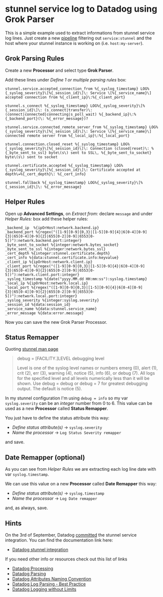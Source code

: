 # stunnel service log to Datadog using Grok Parser

This is a simple example used to extract informations from stunnel service log lines. Just create a new [pipeline](https://app.datadoghq.com/logs/pipelines) filtering out `service:stunnel` and the host where your stunnel instance is working on (i.e. `host:my-server`).

## Grok Parsing Rules

Create a new **Processor** and select type **Grok Parser**.

Add these lines under *Define 1 or multiple parsing rules* box:

```
stunnel.service.accepted_connection_from %{_syslog_timestamp} LOG%{_syslog_severity}\[%{_session_id}\]\: Service \[%{_service_name}\] accepted connection from %{_client_ip}\:%{_client_port}

stunnel.s_connect %{_syslog_timestamp} LOG%{_syslog_severity}\[%{_session_id}\]\: (s_connect|transfer)\: (connect|connected|connecting|s_poll_wait) %{_backend_ip}\:%{_backend_port}(\: %{_error_message})?

stunnel.service.connected_remote_server_from %{_syslog_timestamp} LOG%{_syslog_severity}\[%{_session_id}\]\: Service \[%{_service_name}\] connected remote server from %{_local_ip}\:%{_local_port}

stunnel.connection.closed_reset %{_syslog_timestamp} LOG%{_syslog_severity}\[%{_session_id}\]\: Connection (closed|reset)\: %{_byte_sent_to_ssl} byte\(s\) sent to SSL\, %{_byte_sent_to_socket} byte\(s\) sent to socket

stunnel.certificate.accepted %{_syslog_timestamp} LOG%{_syslog_severity}\[%{_session_id}\]\: Certificate accepted at depth\=%{_cert_depth}\: %{_cert_info}

stunnel.fallback %{_syslog_timestamp} LOG%{_syslog_severity}\[%{_session_id}\]\: %{_error_message}
```

## Helper Rules

Open up **Advanced Settings**, on *Extract from:* declare `message` and under *Helper Rules:* box add these helper rules:

```
_backend_ip  %{ipOrHost:network.backend.ip}
_backend_port %{regex("([1-9][0-9]{0,3}|[1-5][0-9]{4}|6[0-4][0-9]{3}|65[0-4][0-9]{2}|655[0-2][0-9]|6553[0-5])"):network.backend.port:integer}
_byte_sent_to_socket %{integer:network.bytes_socket}
_byte_sent_to_ssl %{integer:network.bytes_ssl}
_cert_depth %{integer:stunnel.certificate.depth}
_cert_info %{data:stunnel.certificate.info:keyvalue}
_client_ip %{ipOrHost:network.client.ip}
_client_port %{regex("([1-9][0-9]{0,3}|[1-5][0-9]{4}|6[0-4][0-9]{3}|65[0-4][0-9]{2}|655[0-2][0-9]|6553[0-5])"):network.client.port:integer}
_syslog_timestamp %{date("yyyy.MM.dd HH:mm:ss"):syslog.timestamp}
_local_ip %{ipOrHost:network.local.ip}
_local_port %{regex("([1-9][0-9]{0,3}|[1-5][0-9]{4}|6[0-4][0-9]{3}|65[0-4][0-9]{2}|655[0-2][0-9]|6553[0-5])"):network.local.port:integer}
_syslog_severity %{integer:syslog.severity}
_session_id %{data:session_id}
_service_name %{data:stunnel.service_name}
_error_message %{data:error.message}
```

Now you can save the new Grok Parser Processor.

## Status Remapper

Quoting [stunnel man page](https://www.stunnel.org/static/stunnel.html)

> debug = [FACILITY.]LEVEL
> debugging level
> 
> Level is one of the syslog level names or numbers emerg (0), alert (1), crit (2), err (3), warning (4), notice (5), info (6), or debug (7). All logs for the specified level and all levels numerically less than it will be shown. Use debug = debug or debug = 7 for greatest debugging output. The default is notice (5).

In my stunnel configuration I'm using `debug = info` so my var `syslog.severity` can be an *integer* number from 0 to 6. This value can be used as a new **Processor** called **Status Remapper**.

You just have to define the status attribute this way:

- *Define status attribute(s)* → `syslog.severity`
- *Name the processor* → `Log Status Severity remapper`

and save.

## Date Remapper (optional)

As you can see from *Helper Rules* we are extracting each log line date with var `syslog.timestamp`.

We can use this value on a new **Processor** called **Date Remapper** this way:

- *Define status attribute(s)* → `syslog.timestamp`
- *Name the processor* → `Log Date remapper`

and, as always, save.

## Hints

On the 3rd of September, Datadog [committed](https://github.com/DataDog/documentation/blob/master/content/integrations/stunnel.md) the stunnel service integration. You can find the documentation link here:
- [Datadog stunnel integration](https://docs.datadoghq.com/integrations/stunnel/)

If you need other info or resources check out this list of links
- [Datadog Processing](https://docs.datadoghq.com/logs/processing/)
- [Datadog Parsing](https://docs.datadoghq.com/logs/processing/parsing/)
- [Datadog Attributes Naming Convention](https://docs.datadoghq.com/logs/processing/attributes_naming_convention/)
- [Datadog Log Parsing - Best Practice](https://docs.datadoghq.com/logs/faq/log-parsing-best-practice/)
- [Datadog Logging without Limits](https://docs.datadoghq.com/logs/logging_without_limits/)
